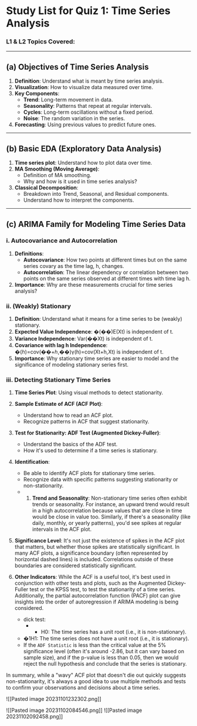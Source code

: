 # Study List for Quiz 1: Time Series Analysis

### L1 & L2 Topics Covered:

---

## (a) Objectives of Time Series Analysis

1. **Definition**: Understand what is meant by time series analysis.
2. **Visualization**: How to visualize data measured over time.
3. **Key Components**:
    - **Trend**: Long-term movement in data.
    - **Seasonality**: Patterns that repeat at regular intervals.
    - **Cycles**: Long-term oscillations without a fixed period.
    - **Noise**: The random variation in the series.
4. **Forecasting**: Using previous values to predict future ones.

---

## (b) Basic EDA (Exploratory Data Analysis)

1. **Time series plot**: Understand how to plot data over time.
2. **MA Smoothing (Moving Average)**:
    - Definition of MA smoothing.
    - Why and how is it used in time series analysis?
3. **Classical Decomposition**:
    - Breakdown into Trend, Seasonal, and Residual components.
    - Understand how to interpret the components.

---

## (c) ARIMA Family for Modeling Time Series Data

### i. Autocovariance and Autocorrelation

1. **Definitions**:
    - **Autocovariance**: How two points at different times but on the same series covary as the time lag, h, changes.
    - **Autocorrelation**: The linear dependency or correlation between two points on the same series observed at different times with time lag h.
2. **Importance**: Why are these measurements crucial for time series analysis?

### ii. (Weakly) Stationary

1. **Definition**: Understand what it means for a time series to be (weakly) stationary.
2. **Expected Value Independence**: �(��)E(Xt​) is independent of t.
3. **Variance Independence**: Var(��Xt​) is independent of t.
4. **Covariance with lag h Independence**: �(ℎ)=cov(��+ℎ,��)γ(h)=cov(Xt+h​,Xt​) is independent of t.
5. **Importance**: Why stationary time series are easier to model and the significance of modeling stationary series first.

### iii. Detecting Stationary Time Series

1. **Time Series Plot**: Using visual methods to detect stationarity.
2. **Sample Estimate of ACF (ACF Plot)**:
    - Understand how to read an ACF plot.
    - Recognize patterns in ACF that suggest stationarity.
3. **Test for Stationarity: ADF Test (Augmented Dickey-Fuller)**:
    - Understand the basics of the ADF test.
    - How it's used to determine if a time series is stationary.
4. **Identification**:
    - Be able to identify ACF plots for stationary time series.
    - Recognize data with specific patterns suggesting stationarity or non-stationarity.
    - 1. **Trend and Seasonality**: Non-stationary time series often exhibit trends or seasonality. For instance, an upward trend would result in a high autocorrelation because values that are close in time would be close in value too. Similarly, if there's a seasonality (like daily, monthly, or yearly patterns), you'd see spikes at regular intervals in the ACF plot.
    
2. **Significance Level**: It's not just the existence of spikes in the ACF plot that matters, but whether those spikes are statistically significant. In many ACF plots, a significance boundary (often represented by horizontal dashed lines) is included. Correlations outside of these boundaries are considered statistically significant.
    
3. **Other Indicators**: While the ACF is a useful tool, it's best used in conjunction with other tests and plots, such as the Augmented Dickey-Fuller test or the KPSS test, to test the stationarity of a time series. Additionally, the partial autocorrelation function (PACF) plot can give insights into the order of autoregression if ARIMA modeling is being considered.
    - dick test:
	    - - H0​: The time series has a unit root (i.e., it is non-stationary).
	- �1H1​: The time series does not have a unit root (i.e., it is stationary).
	- If the `ADF Statistic` is less than the critical value at the 5% significance level (often it's around -2.86, but it can vary based on sample size), and if the p-value is less than 0.05, then we would reject the null hypothesis and conclude that the series is stationary.

In summary, while a "wavy" ACF plot that doesn't die out quickly suggests non-stationarity, it's always a good idea to use multiple methods and tests to confirm your observations and decisions about a time series.



![[Pasted image 20231101232302.png]]

![[Pasted image 20231102084546.png]]
![[Pasted image 20231102092458.png]]
